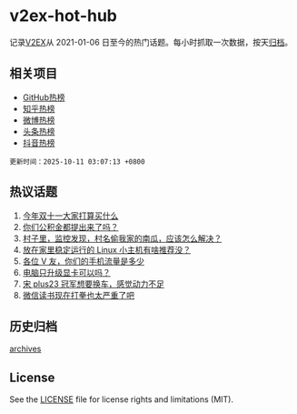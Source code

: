 # v2ex-hot-hub

 记录[V2EX](https://www.v2ex.com/)从 2021-01-06 日至今的热门话题。每小时抓取一次数据，按天[归档](archives)。
 
 ## 相关项目

- [GitHub热榜](https://github.com/snaildev/github-hot-hub)
- [知乎热榜](https://github.com/snaildev/zhihu-hot-hub)
- [微博热榜](https://github.com/snaildev/weibo-hot-hub)
- [头条热榜](https://github.com/snaildev/toutiao-hot-hub)
- [抖音热榜](https://github.com/snaildev/douyin-hot-hub)


 `更新时间：2025-10-11 03:07:13 +0800`

## 热议话题

1. [今年双十一大家打算买什么](https://www.v2ex.com/t/1164050)
1. [你们公积金都提出来了吗？](https://www.v2ex.com/t/1164073)
1. [村子里，监控发现，村名偷我家的南瓜，应该怎么解决？](https://www.v2ex.com/t/1164060)
1. [放在家里稳定运行的 Linux 小主机有啥推荐没？](https://www.v2ex.com/t/1164108)
1. [各位 V 友，你们的手机流量是多少](https://www.v2ex.com/t/1164179)
1. [电脑只升级显卡可以吗？](https://www.v2ex.com/t/1164098)
1. [宋 plus23 冠军想要换车，感觉动力不足](https://www.v2ex.com/t/1164076)
1. [微信读书现在打拳也太严重了吧](https://www.v2ex.com/t/1164166)

## 历史归档

[archives](archives)

## License

See the [LICENSE](LICENSE) file for license rights and limitations (MIT).

